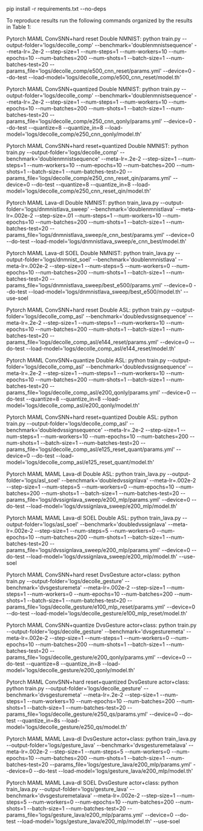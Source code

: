 pip install -r requirements.txt --no-deps

To reproduce results run the following commands organized by the results in Table 1:

Pytorch MAML ConvSNN+hard reset Double NMNIST:
python train.py --output-folder='logs/decolle_comp' --benchmark='doublenmnistsequence' --meta-lr=.2e-2 --step-size=1 --num-steps=1 --num-workers=10 --num-epochs=10 --num-batches=200 --num-shots=1 --batch-size=1 --num-batches-test=20 --params_file='logs/decolle_comp/e500_cnn_reset/params.yml' --device=0 --do-test --load-model='logs/decolle_comp/e500_cnn_reset/model.th'


Pytorch MAML ConvSNN+quantized Double NMNIST:
python train.py --output-folder='logs/decolle_comp' --benchmark='doublenmnistsequence' --meta-lr=.2e-2 --step-size=1 --num-steps=1 --num-workers=10 --num-epochs=10 --num-batches=200 --num-shots=1 --batch-size=1 --num-batches-test=20 --params_file='logs/decolle_comp/e250_cnn_qonly/params.yml' --device=0 --do-test --quantize=8 --quantize_in=8 --load-model='logs/decolle_comp/e250_cnn_qonly/model.th'

Pytorch MAML ConvSNN+hard reset+quantized Double NMNIST:
python train.py --output-folder='logs/decolle_comp' --benchmark='doublenmnistsequence' --meta-lr=.2e-2 --step-size=1 --num-steps=1 --num-workers=10 --num-epochs=10 --num-batches=200 --num-shots=1 --batch-size=1 --num-batches-test=20 --params_file='logs/decolle_comp/e250_cnn_reset_qin/params.yml' --device=0 --do-test --quantize=8 --quantize_in=8 --load-model='logs/decolle_comp/e250_cnn_reset_qin/model.th'

Pytorch MAML Lava-dl Double NMNIST:
python train_lava.py --output-folder='logs/dnmnistlava_sweep' --benchmark='doublenmnistlava' --meta-lr=.002e-2 --step-size=.01 --num-steps=1 --num-workers=10 --num-epochs=10 --num-batches=200 --num-shots=1 --batch-size=1 --num-batches-test=20 --params_file='logs/dnmnistlava_sweep/e_cnn_best/params.yml' --device=0 --do-test --load-model='logs/dnmnistlava_sweep/e_cnn_best/model.th'

Pytorch MAML Lava-dl SOEL Double NMNIST:
python train_lava.py --output-folder='logs/dnmnist_soel' --benchmark='doublenmnistlava' --meta-lr=.002e-2 --step-size=1 --num-steps=5 --num-workers=0 --num-epochs=10 --num-batches=200 --num-shots=1 --batch-size=1 --num-batches-test=20 --params_file='logs/dnmnistlava_sweep/best_e500/params.yml' --device=0 --do-test --load-model='logs/dnmnistlava_sweep/best_e500/model.th' --use-soel

Pytorch MAML ConvSNN+hard reset Double ASL:
python train.py --output-folder='logs/decolle_comp_asl' --benchmark='doubledvssignsequence' --meta-lr=.2e-2 --step-size=1 --num-steps=1 --num-workers=10 --num-epochs=10 --num-batches=200 --num-shots=1 --batch-size=1 --num-batches-test=20 --params_file='logs/decolle_comp_asl/e144_reset/params.yml' --device=0 --do-test --load-model='logs/decolle_comp_asl/e144_reset/model.th'

Pytorch MAML ConvSNN+quantize Double ASL:
python train.py --output-folder='logs/decolle_comp_asl' --benchmark='doubledvssignsequence' --meta-lr=.2e-2 --step-size=1 --num-steps=1 --num-workers=10 --num-epochs=10 --num-batches=200 --num-shots=1 --batch-size=1 --num-batches-test=20 --params_file='logs/decolle_comp_asl/e200_qonly/params.yml' --device=0 --do-test --quantize=8 --quantize_in=8 --load-model='logs/decolle_comp_asl/e200_qonly/model.th'

Pytorch MAML ConvSNN+hard reset+quantized Double ASL:
python train.py --output-folder='logs/decolle_comp_asl' --benchmark='doubledvssignsequence' --meta-lr=.2e-2 --step-size=1 --num-steps=1 --num-workers=10 --num-epochs=10 --num-batches=200 --num-shots=1 --batch-size=1 --num-batches-test=20 --params_file='logs/decolle_comp_asl/e125_reset_quant/params.yml' --device=0 --do-test --load-model='logs/decolle_comp_asl/e125_reset_quant/model.th'

Pytorch MAML MAML Lava-dl Double ASL:
python train_lava.py --output-folder='logs/asl_soel' --benchmark='doubledvssignlava' --meta-lr=.002e-2 --step-size=1 --num-steps=5 --num-workers=0 --num-epochs=10 --num-batches=200 --num-shots=1 --batch-size=1 --num-batches-test=20 --params_file='logs/dvssignlava_sweep/e200_mlp/params.yml' --device=0 --do-test --load-model='logs/dvssignlava_sweep/e200_mlp/model.th'

Pytorch MAML MAML Lava-dl SOEL Double ASL:
python train_lava.py --output-folder='logs/asl_soel' --benchmark='doubledvssignlava' --meta-lr=.002e-2 --step-size=1 --num-steps=5 --num-workers=0 --num-epochs=10 --num-batches=200 --num-shots=1 --batch-size=1 --num-batches-test=20 --params_file='logs/dvssignlava_sweep/e200_mlp/params.yml' --device=0 --do-test --load-model='logs/dvssignlava_sweep/e200_mlp/model.th' --use-soel


Pytorch MAML ConvSNN+hard reset DvsGesture actor+class:
python train.py --output-folder='logs/decolle_gesture' --benchmark='dvsgesturemeta' --meta-lr=.002e-2 --step-size=1 --num-steps=1 --num-workers=0 --num-epochs=10 --num-batches=200 --num-shots=1 --batch-size=1 --num-batches-test=20 --params_file='logs/decolle_gesture/e100_mlp_reset/params.yml' --device=0 --do-test --load-model='logs/decolle_gesture/e100_mlp_reset/model.th'

Pytorch MAML ConvSNN+quantize DvsGesture actor+class:
python train.py --output-folder='logs/decolle_gesture' --benchmark='dvsgesturemeta' --meta-lr=.002e-2 --step-size=1 --num-steps=1 --num-workers=0 --num-epochs=10 --num-batches=200 --num-shots=1 --batch-size=1 --num-batches-test=20 --params_file='logs/decolle_gesture/e200_qonly/params.yml' --device=0 --do-test --quantize=8 --quantize_in=8 --load-model='logs/decolle_gesture/e200_qonly/model.th'

Pytorch MAML ConvSNN+hard reset+quantized DvsGesture actor+class:
python train.py --output-folder='logs/decolle_gesture' --benchmark='dvsgesturemeta' --meta-lr=.2e-2 --step-size=1 --num-steps=1 --num-workers=10 --num-epochs=10 --num-batches=200 --num-shots=1 --batch-size=1 --num-batches-test=20 --params_file='logs/decolle_gesture/e250_qs/params.yml' --device=0 --do-test --quantize_in=8s --load-model='logs/decolle_gesture/e250_qs/model.th'

Pytorch MAML MAML Lava-dl DvsGesture actor+class:
python train_lava.py --output-folder='logs/gesture_lava' --benchmark='dvsgesturemetalava' --meta-lr=.002e-2 --step-size=1 --num-steps=5 --num-workers=0 --num-epochs=10 --num-batches=200 --num-shots=1 --batch-size=1 --num-batches-test=20 --params_file='logs/gesture_lava/e200_mlp/params.yml' --device=0 --do-test --load-model='logs/gesture_lava/e200_mlp/model.th'


Pytorch MAML MAML Lava-dl SOEL DvsGesture actor+class:
python train_lava.py --output-folder='logs/gesture_lava' --benchmark='dvsgesturemetalava' --meta-lr=.002e-2 --step-size=1 --num-steps=5 --num-workers=0 --num-epochs=10 --num-batches=200 --num-shots=1 --batch-size=1 --num-batches-test=20 --params_file='logs/gesture_lava/e200_mlp/params.yml' --device=0 --do-test --load-model='logs/gesture_lava/e200_mlp/model.th' --use-soel

